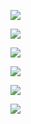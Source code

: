 ![](https://www.nta.go.jp/tmp/846e94bc-845d-4261-8a8a-6ceb629478d3/images/11cf75aed427cccdbe7c6e375589ad9c783632488caa6f6ce77134de2f795a4b.jpg)

![](https://www.nta.go.jp/tmp/846e94bc-845d-4261-8a8a-6ceb629478d3/images/900228be98b177d3ce3a17bc0b6c1316fc825545e369e377585e8e2997c36005.jpg)

![](https://www.nta.go.jp/tmp/846e94bc-845d-4261-8a8a-6ceb629478d3/images/1fece31897b1b272cdd866b2ac20128cb3ec7163fb172242f506bc59d05a2856.jpg)

![](https://www.nta.go.jp/tmp/846e94bc-845d-4261-8a8a-6ceb629478d3/images/dce1dce9c342772fd444b36fcee58fdfb87e28c015187568423e1f736b4acb23.jpg)

![](https://www.nta.go.jp/tmp/846e94bc-845d-4261-8a8a-6ceb629478d3/images/6b2d3365b94057e073dd1a9a806e91bde9c19f9292e46f34828400733b01a5f6.jpg)

![](https://www.nta.go.jp/tmp/846e94bc-845d-4261-8a8a-6ceb629478d3/images/fa7c03c52831e4f9466940f82787bff6c34d4766a720a5b312c20b731cc8cd02.jpg)